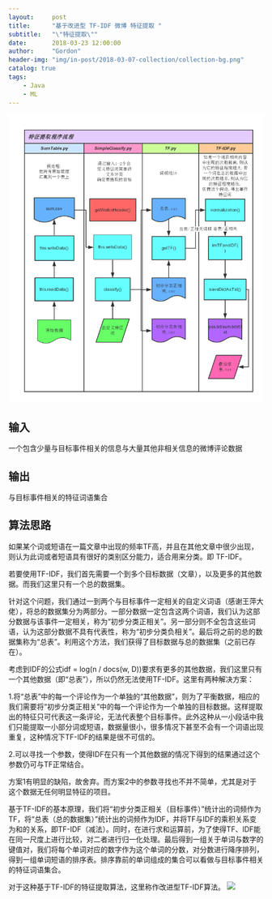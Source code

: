 ```yaml
---
layout:     post
title:      "基于改进型 TF-IDF 微博 特征提取 "
subtitle:   "\"特征提取\""
date:       2018-03-23 12:00:00
author:     "Gordon"
header-img: "img/in-post/2018-03-07-collection/collection-bg.png"
catalog: true
tags:
    - Java
    - ML
---
```


![](/img/in-post/2018-03-22-tf/tf-bg.png)

## 输入
一个包含少量与目标事件相关的信息与大量其他非相关信息的微博评论数据

## 输出
与目标事件相关的特征词语集合

## 算法思路
如果某个词或短语在一篇文章中出现的频率TF高，并且在其他文章中很少出现，则认为此词或者短语具有很好的类别区分能力，适合用来分类。即 TF-IDF。

若要使用TF-IDF，我们首先需要一个到多个目标数据（文章），以及更多的其他数据。而我们这里只有一个总的数据集。

针对这个问题，我们通过一到两个与目标事件一定相关的自定义词语（感谢王萍大佬），将总的数据集分为两部分。一部分数据一定包含这两个词语，我们认为这部分数据与该事件一定相关，称为“初步分类正相关”。另一部分则不全包含这些词语，认为这部分数据不具有代表性，称为“初步分类负相关”。最后将之前的总的数据集称为“总表”。利用这个方法，我们获得了目标数据与总的数据集（之前已存在）。

考虑到IDF的公式idf = log(n / docs(w, D))要求有更多的其他数据，我们这里只有一个其他数据（即“总表”），所以仍然无法使用TF-IDF。这里有两种解决方案：

1.将“总表”中的每一个评论作为一个单独的“其他数据”，则为了平衡数据，相应的我们需要将“初步分类正相关”中的每一个评论作为一个单独的目标数据。这样提取出的特征只可代表这一条评论，无法代表整个目标事件。此外这种从一小段话中我们只能提取一小部分词或短语，数据量很小，很多情况下甚至不会有一个词语出现重复，这种情况下TF-IDF的结果是很不可信的。

2.可以寻找一个参数，使得IDF在只有一个其他数据的情况下得到的结果通过这个参数仍可与TF正常结合。

方案1有明显的缺陷，故舍弃。而方案2中的参数寻找也不并不简单，尤其是对于这个数据无任何明显特征的项目。

基于TF-IDF的基本原理，我们将“初步分类正相关（目标事件）”统计出的词频作为TF，将“总表（总的数据集）”统计出的词频作为IDF，并将TF与IDF的乘积关系变为和的关系，即TF-IDF（减法）。同时，在进行求和运算前，为了使得TF、IDF能在同一尺度上进行比较，对二者进行归一化处理。最后得到一组关于单词与数字的键值对，我们将每个单词对应的数字作为这个单词的分数，对分数进行降序排列，得到一组单词短语的排序表。排序靠前的单词组成的集合可以看做与目标事件相关的特征词语集合。

对于这种基于TF-IDF的特征提取算法，这里称作改进型TF-IDF算法。
![](http://dicey.cc/wp-content/uploads/2017/12/TIM%E5%9B%BE%E7%89%8720171204094251.png)

